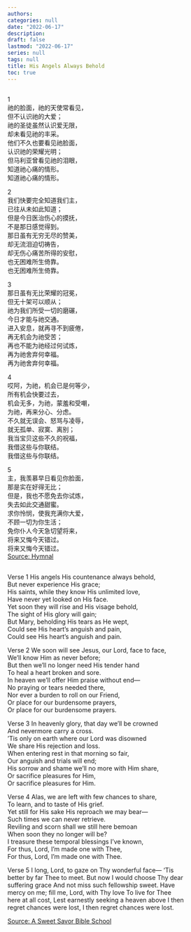 ```yaml
---
authors: 
categories: null
date: "2022-06-17"
description: 
draft: false
lastmod: "2022-06-17"
series: null
tags: null
title: His Angels Always Behold
toc: true
---
```


<!--more-->

<div class="row">
  <div class="column">

1  
祂的脸面，祂的天使常看见，  
但不认识祂的大爱；  
祂的圣徒虽然认识爱无限，  
却未看见祂的丰采。  
他们不久也要看见祂脸面，  
认识祂的荣耀光明；  
但马利亚曾看见祂的泪眼，  
知道祂心痛的情形。  
知道祂心痛的情形。  

2  
我们快要完全知道我们主，  
已往从未如此知道；  
但是今日医治伤心的摸抚，  
不是那日感觉得到。  
那日虽有无穷无尽的赞美，  
却无流泪迫切祷告，  
却无伤心痛苦所得的安慰，  
也无困难所生倚靠。  
也无困难所生倚靠。  

3  
那日虽有无比荣耀的冠冕，  
但无十架可以顺从；  
祂为我们所受一切的磨碾，  
今日才能与祂交通。  
进入安息，就再寻不到疲倦，  
再无机会为祂受苦；  
再也不能为祂经过何试炼，  
再为祂舍弃何幸福。  
再为祂舍弃何幸福。  

4  
哎阿，为祂，机会已是何等少，  
所有机会快要过去，  
机会无多，为祂，蒙羞和受嘲，  
为祂，再来分心、分虑。  
不久就无误会、怒骂与凌辱，  
就无孤单、寂寞、离别；  
我当宝贝这些不久的祝福，  
我借这些与你联结。  
我借这些与你联结。  

5  
主，我羡慕早日看见你脸面，  
那是实在好得无比；  
但是，我也不愿免去你试炼，  
失去如此交通甜蜜。  
求你怜悯，使我充满你大爱，  
不顾一切为你生活；  
免你仆人今天急切望将来，  
将来又悔今天错过。  
将来又悔今天错过。  
[Source: Hymnal](https://www.hymnal.net/cn/hymn/ch/303)
  </div>
  <div class="column">

Verse 1
His angels His countenance always behold,  
But never experience His grace;  
His saints, while they know His unlimited love,  
Have never yet looked on His face.  
Yet soon they will rise and His visage behold,  
The sight of His glory will gain;  
But Mary, beholding His tears as He wept,  
Could see His heart’s anguish and pain,  
Could see His heart’s anguish and pain. 

Verse 2
We soon will see Jesus, our Lord, face to face,  
We’ll know Him as never before;  
But then we’ll no longer need His tender hand  
To heal a heart broken and sore.  
In heaven we’ll offer Him praise without end—  
No praying or tears needed there,  
Nor ever a burden to roll on our Friend,  
Or place for our burdensome prayers,  
Or place for our burdensome prayers. 

Verse 3
In heavenly glory, that day we’ll be crowned  
And nevermore carry a cross.  
’Tis only on earth where our Lord was disowned  
We share His rejection and loss.  
When entering rest in that morning so fair,  
Our anguish and trials will end;  
His sorrow and shame we’ll no more with Him share,  
Or sacrifice pleasures for Him,  
Or sacrifice pleasures for Him. 

Verse 4
Alas, we are left with few chances to share,  
To learn, and to taste of His grief.  
Yet still for His sake His reproach we may bear—  
Such times we can never retrieve.  
Reviling and scorn shall we still here bemoan  
When soon they no longer will be?  
I treasure these temporal blessings I’ve known,  
For thus, Lord, I’m made one with Thee,  
For thus, Lord, I’m made one with Thee.

Verse 5
I long, Lord, to gaze on Thy wonderful face—
‘Tis better by far Thee to meet.
But now I would choose Thy dear suffering grace
And not miss such fellowship sweet.
Have mercy on me; fill me, Lord, with Thy love
To live for Thee here at all cost,
Lest earnestly seeking a heaven above
I then regret chances were lost,
I then regret chances were lost.

[Source: A Sweet Savor Bible School](https://asweetsavor.org/his-angels-his-countenance-always-behold-by-watchman-nee-1-of-2/)
  </div>
</div> 

<style type = "text/css">
/* image and text side-by-side */
* {
  box-sizing: border-box;
}

.row {
  margin-left:-1px;
  margin-right:-1px;
}
  
.column {
  float: left;
  padding: 1px; /* space between two tables*/
}

/* Clearfix (clear floats) */
.row::after {
  content: "";
  clear: both;
  display: table;
}

/* end of the setting for two tables side-by-side */
</style>
